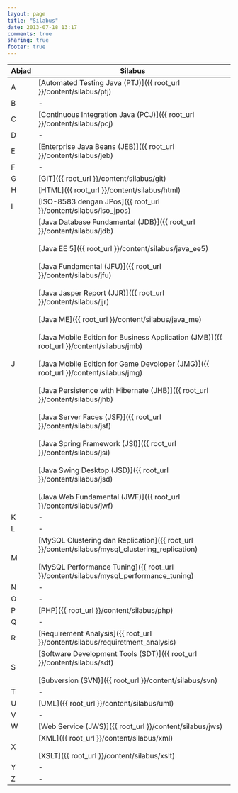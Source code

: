 ```yaml
---
layout: page
title: "Silabus"
date: 2013-07-18 13:17
comments: true
sharing: true
footer: true
---
```


<div markdown class="pageSilabus">

 Abjad| Silabus
------|----------
A|[Automated Testing Java (PTJ)]({{ root_url }}/content/silabus/ptj)
B|-
C|[Continuous Integration Java (PCJ)]({{ root_url }}/content/silabus/pcj)
D|-
E|[Enterprise Java Beans (JEB)]({{ root_url }}/content/silabus/jeb)
F|-
G|[GIT]({{ root_url }}/content/silabus/git)
H|[HTML]({{ root_url }}/content/silabus/html)
I|[ISO-8583 dengan JPos]({{ root_url }}/content/silabus/iso_jpos)
J|[Java Database Fundamental (JDB)]({{ root_url }}/content/silabus/jdb)<br><br>[Java EE 5]({{ root_url }}/content/silabus/java_ee5)<br><br>[Java Fundamental (JFU)]({{ root_url }}/content/silabus/jfu)<br><br>[Java Jasper Report (JJR)]({{ root_url }}/content/silabus/jjr)<br><br>[Java ME]({{ root_url }}/content/silabus/java_me)<br><br>[Java Mobile Edition for Business Application (JMB)]({{ root_url }}/content/silabus/jmb)<br><br>[Java Mobile Edition for Game Devoloper (JMG)]({{ root_url }}/content/silabus/jmg)<br><br>[Java Persistence with Hibernate (JHB)]({{ root_url }}/content/silabus/jhb)<br><br>[Java Server Faces (JSF)]({{ root_url }}/content/silabus/jsf)<br><br>[Java Spring Framework (JSI)]({{ root_url }}/content/silabus/jsi)<br><br>[Java Swing Desktop (JSD)]({{ root_url }}/content/silabus/jsd)<br><br>[Java Web Fundamental (JWF)]({{ root_url }}/content/silabus/jwf)
K|-
L|-
M|[MySQL Clustering dan Replication]({{ root_url }}/content/silabus/mysql_clustering_replication)<br><br>[MySQL Performance Tuning]({{ root_url }}/content/silabus/mysql_performance_tuning)
N|-
O|-
P|[PHP]({{ root_url }}/content/silabus/php)
Q|-
R|[Requirement Analysis]({{ root_url }}/content/silabus/requiretment_analysis)
S|[Software Development Tools (SDT)]({{ root_url }}/content/silabus/sdt)<br><br>[Subversion (SVN)]({{ root_url }}/content/silabus/svn)
T|-
U|[UML]({{ root_url }}/content/silabus/uml)
V|-
W|[Web Service (JWS)]({{ root_url }}/content/silabus/jws)
X|[XML]({{ root_url }}/content/silabus/xml)<br><br>[XSLT]({{ root_url }}/content/silabus/xslt)
Y|-
Z|-

